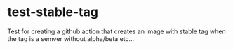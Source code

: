 # test-stable-tag
Test for creating a github action that creates an image with stable tag when the tag is a semver without alpha/beta etc...
